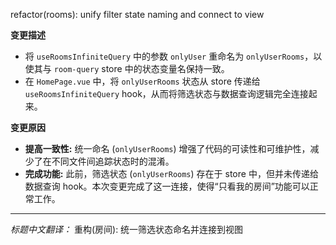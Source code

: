 refactor(rooms): unify filter state naming and connect to view

**变更描述**

*   将 `useRoomsInfiniteQuery` 中的参数 `onlyUser` 重命名为 `onlyUserRooms`，以使其与 `room-query` store 中的状态变量名保持一致。
*   在 `HomePage.vue` 中，将 `onlyUserRooms` 状态从 store 传递给 `useRoomsInfiniteQuery` hook，从而将筛选状态与数据查询逻辑完全连接起来。

**变更原因**

*   **提高一致性:** 统一命名 (`onlyUserRooms`) 增强了代码的可读性和可维护性，减少了在不同文件间追踪状态时的混淆。
*   **完成功能:** 此前，筛选状态 (`onlyUserRooms`) 存在于 store 中，但并未传递给数据查询 hook。本次变更完成了这一连接，使得“只看我的房间”功能可以正常工作。

---
*标题中文翻译：*
重构(房间): 统一筛选状态命名并连接到视图
